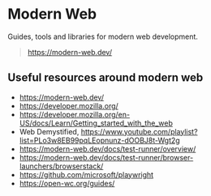 # Modern Web

Guides, tools and libraries for modern web development.

> https://modern-web.dev/

## Useful resources around modern web

- https://modern-web.dev/
- https://developer.mozilla.org/
- https://developer.mozilla.org/en-US/docs/Learn/Getting_started_with_the_web
- Web Demystified, https://www.youtube.com/playlist?list=PLo3w8EB99pqLEopnunz-dOOBJ8t-Wgt2g
- https://modern-web.dev/docs/test-runner/overview/
- https://modern-web.dev/docs/test-runner/browser-launchers/browserstack/
- https://github.com/microsoft/playwright
- https://open-wc.org/guides/
